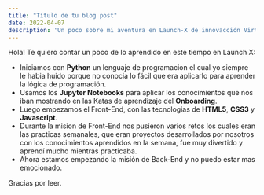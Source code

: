 ```yaml
---
title: "Título de tu blog post"
date: 2022-04-07
description: 'Un poco sobre mi aventura en Launch-X de innovacción Virtual'
---
```


Hola! Te quiero contar un poco de lo aprendido en este tiempo en Launch X:

- Iniciamos con **Python** un lenguaje de programacion el cual yo siempre le habia huido porque no conocia lo fácil que era aplicarlo para aprender la lógica de programación.
- Usamos los **Jupyter Notebooks** para aplicar los conocimientos que nos iban mostrando en las Katas de aprendizaje del **Onboarding**.
- Luego empezamos el Front-End, con las tecnologias de **HTML5**, **CSS3** y **Javascript**.
- Durante la mision de Front-End nos pusieron varios retos los cuales eran las practicas semanales, que eran proyectos desarrollados por nosotros con los conocimientos aprendidos en la semana, fue muy divertido y aprendí mucho mientras practicaba.
- Ahora estamos empezando la misión de Back-End y no puedo estar mas emocionado.

Gracias por leer.
